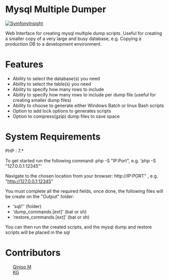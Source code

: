 # Mysql Multiple Dumper

[![SymfonyInsight](https://insight.symfony.com/projects/46d81ece-eab4-46aa-b805-bb76f93bf565/mini.svg)](https://insight.symfony.com/projects/46d81ece-eab4-46aa-b805-bb76f93bf565)

Web Interface for creating mysql multiple dump scripts.  Useful for creating a smaller copy of a very large and busy database, e.g. Copying a production DB to a development environment.

# Features
- Ability to select the database(s) you need
- Ability to select the table(s) you need
- Ability to specify how many rows to include
- Ability to specify how many rows to include per dump file (useful for creating smaller dump files)
- Ability to choose to generate either Windows Batch or linux Bash scripts
- Option to add lock options to generates scripts
- Option to compress(gzip) dump files to save space

# System Requirements
PHP     : 7.* <br/>


To get started run the following command:
  php -S "IP:Port", e.g. 'php -S "127.0.0.1:12345"'

Navigate to the chosen location from your browser:
  http://IP:PORT"  , e.g. "http://127.0.0.1:12345"

You must complete all the required fields, once done, the following files will be create on the "Output" folder:
  - 'sql/'' (folder)
  - 'dump_commands.[ext]' (bat or sh)
  - 'restore_commands.[ext]' (bat or sh)

You can then run the created scripts, and the mysql dump and restore scripts will be placed in the sql

# Contributors

<ul class="task-list">
  <li>
    <a href="https://github.com/QinisoM">Qiniso M</a>
  </li>
  <li>
    <a href="https://github.com/kgundula">KG</a>
  </li>
</ul>
